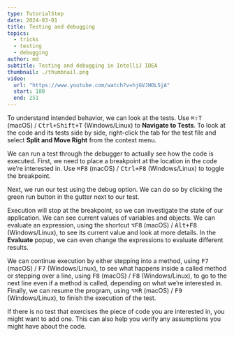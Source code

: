 ```yaml
---
type: TutorialStep
date: 2024-03-01
title: Testing and debugging
topics:
  - tricks
  - testing
  - debugging
author: md
subtitle: Testing and debugging in IntelliJ IDEA
thumbnail: ./thumbnail.png
video:
  url: "https://www.youtube.com/watch?v=hjGVJHOLSjA"
  start: 180
  end: 251
---
```


To understand intended behavior, we can look at the tests. Use <kbd>⌘⇧T</kbd> (macOS) / <kbd>Ctrl+Shift+T</kbd> (Windows/Linux) to **Navigate to Tests**. To look at the code and its tests side by side, right-click the tab for the test file and select **Split and Move Right** from the context menu.

We can run a test through the debugger to actually see how the code is executed. First, we need to place a breakpoint at the location in the code we’re interested in. Use <kbd>⌘F8</kbd> (macOS) / <kbd>Ctrl+F8</kbd> (Windows/Linux) to toggle the breakpoint.

Next, we run our test using the debug option. We can do so by clicking the green run button in the gutter next to our test.

Execution will stop at the breakpoint, so we can investigate the state of our application. We can see current values of variables and objects. We can evaluate an expression, using the shortcut <kbd>⌥F8</kbd> (macOS) / <kbd>Alt+F8</kbd> (Windows/Linux), to see its current value and look at more details. In the **Evaluate** popup, we can even change the expressions to evaluate different results.

We can continue execution by either stepping into a method, using <kbd>F7</kbd> (macOS) / <kbd>F7</kbd> (Windows/Linux), to see what happens inside a called method or stepping over a line, using <kbd>F8</kbd> (macOS) / <kbd>F8</kbd> (Windows/Linux), to go to the next line even if a method is called, depending on what we’re interested in. Finally, we can resume the program, using <kbd>⌥⌘R</kbd> (macOS) / <kbd>F9</kbd> (Windows/Linux), to finish the execution of the test.

If there is no test that exercises the piece of code you are interested in, you might want to add one. This can also help you verify any assumptions you might have about the code.
